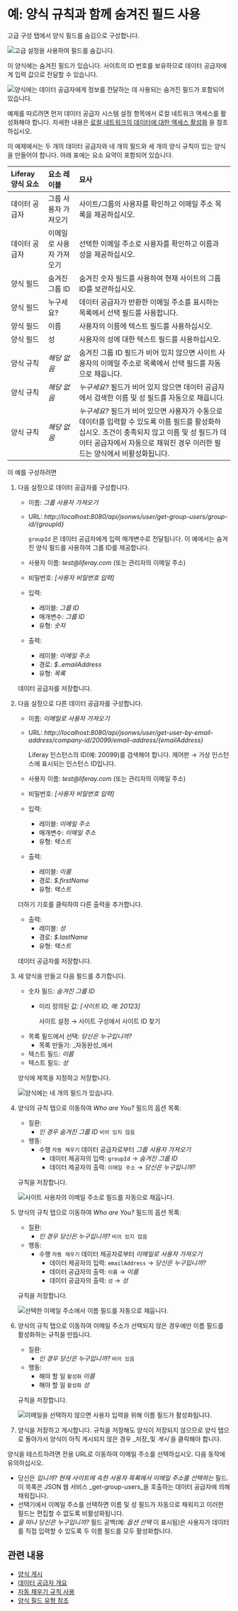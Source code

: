# 예: 양식 규칙과 함께 숨겨진 필드 사용

고급 구성 탭에서 양식 필드를 숨김으로 구성합니다.

![고급 설정을 사용하여 필드를 숨깁니다.](./example-using-hidden-fields-with-form-rules/images/06.png)

이 양식에는 숨겨진 필드가 있습니다. 사이트의 ID 번호를 보유하므로 데이터 공급자에게 입력 값으로 전달할 수 있습니다.

![양식에는 데이터 공급자에게 정보를 전달하는 데 사용되는 숨겨진 필드가 포함되어 있습니다.](./example-using-hidden-fields-with-form-rules/images/05.gif)

예제를 따르려면 먼저 데이터 공급자 시스템 설정 항목에서 로컬 네트워크 액세스를 활성화해야 합니다. 자세한 내용은 [로컬 네트워크의 데이터에 대한 액세스 활성화](../data-providers/using-the-rest-data-provider-to-populate-form-options.md#enabling-access-to-data-on-the-local-network) 을 참조하십시오.

이 예제에서는 두 개의 데이터 공급자와 네 개의 필드와 세 개의 양식 규칙이 있는 양식을 만들어야 합니다. 아래 표에는 요소 요약이 포함되어 있습니다.

| Liferay 양식 요소 | 요소 레이블        | 묘사                                                                                                                             |
|:------------- |:------------- |:------------------------------------------------------------------------------------------------------------------------------ |
| 데이터 공급자       | 그룹 사용자 가져오기   | 사이트/그룹의 사용자를 확인하고 이메일 주소 목록을 제공하십시오.                                                                                           |
| 데이터 공급자       | 이메일로 사용자 가져오기 | 선택한 이메일 주소로 사용자를 확인하고 이름과 성을 제공하십시오.                                                                                           |
| 양식 필드         | 숨겨진 그룹 ID     | 숨겨진 숫자 필드를 사용하여 현재 사이트의 그룹 ID를 보관하십시오.                                                                                         |
| 양식 필드         | 누구세요?         | 데이터 공급자가 반환한 이메일 주소를 표시하는 목록에서 선택 필드를 사용합니다.                                                                                   |
| 양식 필드         | 이름            | 사용자의 이름에 텍스트 필드를 사용하십시오.                                                                                                       |
| 양식 필드         | 성             | 사용자의 성에 대한 텍스트 필드를 사용하십시오.                                                                                                     |
| 양식 규칙         | _해당 없음_       | 숨겨진 그룹 ID 필드가 비어 있지 않으면 사이트 사용자의 이메일 주소로 목록에서 선택 필드를 자동으로 채웁니다.                                                                |
| 양식 규칙         | _해당 없음_       | _누구세요?_ 필드가 비어 있지 않으면 데이터 공급자에서 검색한 이름 및 성 필드를 자동으로 채웁니다.                                                                      |
| 양식 규칙         | _해당 없음_       | _누구세요?_ 필드가 비어 있으면 사용자가 수동으로 데이터를 입력할 수 있도록 이름 필드를 활성화하십시오. 조건이 충족되지 않고 이름 및 성 필드가 데이터 공급자에서 자동으로 채워진 경우 이러한 필드는 양식에서 비활성화됩니다. |

이 예를 구성하려면

1. 다음 설정으로 데이터 공급자를 구성합니다.
    - 이름: _그룹 사용자 가져오기_
    - URL: _http://localhost:8080/api/jsonws/user/get-group-users/group-id/{groupId}_

        `groupId` 은 데이터 공급자에게 입력 매개변수로 전달됩니다. 이 예에서는 숨겨진 양식 필드를 사용하여 그룹 ID를 제공합니다.

    - 사용자 이름: _test@liferay.com_ (또는 관리자의 이메일 주소)
    - 비밀번호: _[사용자 비밀번호 입력]_
    - 입력:
        - 레이블: _그룹 ID_
        - 매개변수: _그룹 ID_
        - 유형: _숫자_
    - 출력:
        - 레이블: _이메일 주소_
        - 경로: _$..emailAddress_
        - 유형: _목록_

    데이터 공급자를 저장합니다.

1. 다음 설정으로 다른 데이터 공급자를 구성합니다.
    - 이름: _이메일로 사용자 가져오기_
    - URL: _http://localhost:8080/api/jsonws/user/get-user-by-email-address/company-id/20099/email-address/{emailAddress}_

        Liferay 인스턴스의 ID(예: 20099)를 검색해야 합니다. 제어판 &rarr; 가상 인스턴스에 표시되는 인스턴스 ID입니다.

    - 사용자 이름: _test@liferay.com_ (또는 관리자의 이메일 주소)
    - 비밀번호: _[사용자 비밀번호 입력]_
    - 입력:
        - 레이블: _이메일 주소_
        - 매개변수: _이메일 주소_
        - 유형: _텍스트_
    - 출력:
        - 레이블: _이름_
        - 경로: _$.firstName_
        - 유형: _텍스트_

    더하기 기호를 클릭하여 다른 출력을 추가합니다.
    - 출력:
        - 레이블: _성_
        - 경로: _$.lastName_
        - 유형: _텍스트_

    데이터 공급자를 저장합니다.

1. 새 양식을 만들고 다음 필드를 추가합니다.
    - 숫자 필드: _숨겨진 그룹 ID_
        - 미리 정의된 값: _[사이트 ID, 예: 20123]_

            사이트 설정 &rarr; 사이트 구성에서 사이트 ID 찾기
    - 목록 필드에서 선택: _당신은 누구입니까?_
        - 목록 만들기: _자동완성_에서
    - 텍스트 필드: _이름_
    - 텍스트 필드: _성_

    양식에 제목을 지정하고 저장합니다.

    ![양식에는 네 개의 필드가 있습니다.](./example-using-hidden-fields-with-form-rules/images/01.png)

1. 양식의 규칙 탭으로 이동하여 _Who are You?_ 필드의 옵션 목록:
    - 질환:
        - _인 경우 숨겨진 그룹 ID_ `비어 있지 않음`
    - 행동:
        - 수행 `자동 채우기` 데이터 공급자로부터 _그룹 사용자 가져오기_
            - 데이터 제공자의 입력: `groupId` &rarr; _숨겨진 그룹 ID_
            - 데이터 제공자의 출력: `이메일 주소` &rarr; _당신은 누구입니까?_

    규칙을 저장합니다.

    ![사이트 사용자의 이메일 주소로 필드를 자동으로 채웁니다.](./example-using-hidden-fields-with-form-rules/images/02.png)

1. 양식의 규칙 탭으로 이동하여 _Who are You?_ 필드의 옵션 목록:
    - 질환:
        - _인 경우 당신은 누구입니까?_ `비어 있지 않음`
    - 행동:
        - 수행 `자동 채우기` 데이터 제공자로부터 _이메일로 사용자 가져오기_
            - 데이터 제공자의 입력: `emailAddress` &rarr; _당신은 누구입니까?_
            - 데이터 공급자의 출력: `이름` &rarr; _이름_
            - 데이터 공급자의 출력: `성` &rarr; _성_

    규칙을 저장합니다.

    ![선택한 이메일 주소에서 이름 필드를 자동으로 채웁니다.](./example-using-hidden-fields-with-form-rules/images/03.png)

1. 양식의 규칙 탭으로 이동하여 이메일 주소가 선택되지 않은 경우에만 이름 필드를 활성화하는 규칙을 만듭니다.
    - 질환:
        - _인 경우 당신은 누구입니까?_ `비어 있음`
    - 행동:
        - 해야 할 일 `활성화` _이름_
        - 해야 할 일 `활성화` _성_

    규칙을 저장합니다.

    ![이메일을 선택하지 않으면 사용자 입력을 위해 이름 필드가 활성화됩니다.](./example-using-hidden-fields-with-form-rules/images/04.png)

1. 양식을 저장하고 게시합니다. 규칙을 저장해도 양식이 저장되지 않으므로 양식 탭으로 돌아가서 양식이 아직 게시되지 않은 경우 _저장_및 _게시_ 을 클릭해야 합니다.


양식을 테스트하려면 전용 URL로 이동하여 이메일 주소를 선택하십시오. 다음 동작에 유의하십시오.

- 당신은 _입니까? 현재 사이트에 속한 사용자 목록에서 이메일 주소를 선택하는_ 필드. 이 목록은 JSON 웹 서비스 _get-group-users_을 호출하는 데이터 공급자에 의해 채워집니다.
- 선택기에서 이메일 주소를 선택하면 이름 및 성 필드가 자동으로 채워지고 이러한 필드는 편집할 수 없도록 비활성화됩니다.
- _을 떠나 당신은 누구입니까?_ 필드 공백(예: _옵션 선택_ 이 표시됨)은 사용자가 데이터를 직접 입력할 수 있도록 두 이름 필드를 모두 활성화합니다.

## 관련 내용

- [양식 게시](../creating-and-managing-forms/creating-forms.md#publishing-a-form)
- [데이터 공급자 개요](../data-providers/data-providers-overview.md)
- [자동 채우기 규칙 사용](./using-the-autofill-rule.md)
- [양식 필드 유형 참조](../creating-and-managing-forms/forms-field-types-reference.md)
